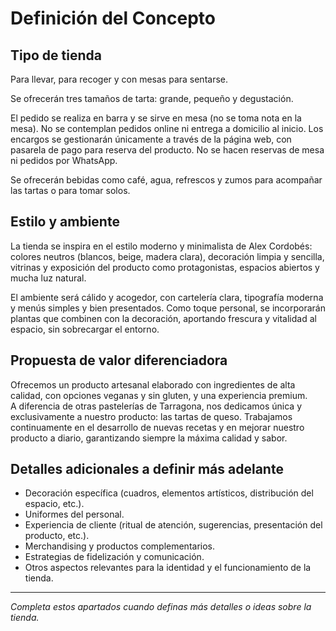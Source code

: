 # Definición del Concepto

## Tipo de tienda
Para llevar, para recoger y con mesas para sentarse.

Se ofrecerán tres tamaños de tarta: grande, pequeño y degustación.

El pedido se realiza en barra y se sirve en mesa (no se toma nota en la mesa). No se contemplan pedidos online ni entrega a domicilio al inicio. Los encargos se gestionarán únicamente a través de la página web, con pasarela de pago para reserva del producto. No se hacen reservas de mesa ni pedidos por WhatsApp.

Se ofrecerán bebidas como café, agua, refrescos y zumos para acompañar las tartas o para tomar solos.

## Estilo y ambiente
La tienda se inspira en el estilo moderno y minimalista de Alex Cordobés: colores neutros (blancos, beige, madera clara), decoración limpia y sencilla, vitrinas y exposición del producto como protagonistas, espacios abiertos y mucha luz natural.

El ambiente será cálido y acogedor, con cartelería clara, tipografía moderna y menús simples y bien presentados. Como toque personal, se incorporarán plantas que combinen con la decoración, aportando frescura y vitalidad al espacio, sin sobrecargar el entorno.

## Propuesta de valor diferenciadora
Ofrecemos un producto artesanal elaborado con ingredientes de alta calidad, con opciones veganas y sin gluten, y una experiencia premium.  
A diferencia de otras pastelerías de Tarragona, nos dedicamos única y exclusivamente a nuestro producto: las tartas de queso. Trabajamos continuamente en el desarrollo de nuevas recetas y en mejorar nuestro producto a diario, garantizando siempre la máxima calidad y sabor.

## Detalles adicionales a definir más adelante
- Decoración específica (cuadros, elementos artísticos, distribución del espacio, etc.).
- Uniformes del personal.
- Experiencia de cliente (ritual de atención, sugerencias, presentación del producto, etc.).
- Merchandising y productos complementarios.
- Estrategias de fidelización y comunicación.
- Otros aspectos relevantes para la identidad y el funcionamiento de la tienda.

---

*Completa estos apartados cuando definas más detalles o ideas sobre la tienda.*
